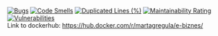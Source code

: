[![Bugs](https://sonarcloud.io/api/project_badges/measure?project=Metanefrydia_e-biznes&metric=bugs)](https://sonarcloud.io/dashboard?id=Metanefrydia_e-biznes)
[![Code Smells](https://sonarcloud.io/api/project_badges/measure?project=Metanefrydia_e-biznes&metric=code_smells)](https://sonarcloud.io/dashboard?id=Metanefrydia_e-biznes)
[![Duplicated Lines (%)](https://sonarcloud.io/api/project_badges/measure?project=Metanefrydia_e-biznes&metric=duplicated_lines_density)](https://sonarcloud.io/dashboard?id=Metanefrydia_e-biznes)
[![Maintainability Rating](https://sonarcloud.io/api/project_badges/measure?project=Metanefrydia_e-biznes&metric=sqale_rating)](https://sonarcloud.io/dashboard?id=Metanefrydia_e-biznes)
[![Vulnerabilities](https://sonarcloud.io/api/project_badges/measure?project=Metanefrydia_e-biznes&metric=vulnerabilities)](https://sonarcloud.io/dashboard?id=Metanefrydia_e-biznes)\
Link to dockerhub: https://hub.docker.com/r/martagregula/e-biznes/
